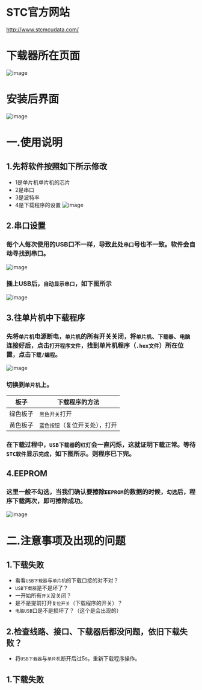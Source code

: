 # STC官方网站
http://www.stcmcudata.com/
# 下载器所在页面
![image](https://user-images.githubusercontent.com/43512109/181432275-8989d8db-2d22-491e-b862-22ee068342d7.png)
# 安装后界面
![image](https://user-images.githubusercontent.com/43512109/181432169-9507ac98-f9a3-4fcd-8f59-7afe081ee6e1.png)
# 一.使用说明
## 1.先将软件按照如下所示修改
- 1是单片机单片机的芯片
- 2是串口
- 3是波特率
- 4是下载程序的设置
![image](https://user-images.githubusercontent.com/43512109/181432313-fa10049d-ae68-48c7-92fb-dec5e78045fe.png)
## 2.串口设置

### 每个人每次使用的USB口不一样，导致此处`串口`号也不一致。**软件会自动寻找到串口**。
![image](https://user-images.githubusercontent.com/43512109/181432334-e580dabf-8f6d-402e-af0b-07b7f795f5f3.png)

### 插上USB后，`自动显示串口`，如下图所示

![image](https://user-images.githubusercontent.com/43512109/181432436-5e5d9d25-f143-40e8-bfd5-22a9df543c4e.png)

## 3.往单片机中下载程序
### 先将`单片机`电源断电，`单片机`的所有开关关闭，将`单片机`、`下载器`、`电脑`连接好后，点击`打开程序文件`，找到单片机程序（`.hex文件`）所在位置，点击`下载/编程`。
![image](https://user-images.githubusercontent.com/43512109/181432443-073a328a-6610-45a0-9789-8a0f0c7dd920.png)

### 切换到`单片机`上。

| 板子| 下载程序的方法|
| ------ | ------ |
| 绿色板子 | `黑色开关`打开 |
| 黄色板子 | `蓝色按钮`（复位开关处），打开|

### 在下载过程中，`USB下载器`的`红灯`会一直闪烁，这就证明下载正常。等待`STC软件`显示`完成`，如下图所示。则程序已下完。

## 4.EEPROM
### 这里一般不勾选，当我们确认要擦除`EEPROM`的数据的时候，`勾选`后，**程序下载两次**，即可擦除成功。
![image](https://user-images.githubusercontent.com/43512109/181432471-c3a84bc8-090a-436d-b5c5-98bb7880fe89.png)

# 二.注意事项及出现的问题

## 1.下载失败

- 看看`USB下载器`与`单片机`的下载口接的对不对？
- `USB下载器`是不是坏了？
- 一开始所有`开关`没关闭？
- 是不是提前打开`复位开关`（下载程序的开关）？
- `电脑USB`口是不是损坏了？（这个是会出现的）
## 2.检查线路、接口、下载器后都没问题，依旧下载失败？
- 将`USB下载器`与`单片机`断开后过5s，重新下载程序操作。
## 1.下载失败
